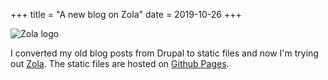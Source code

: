 +++
title = "A new blog on Zola"
date = 2019-10-26
+++

![Zola logo](zola.ico)

I converted my old blog posts from Drupal to static files and now I'm trying out [Zola](https://www.getzola.org). The static files are hosted on [Github Pages](https://www.getzola.org/documentation/deployment/github-pages/).

<!-- more -->
